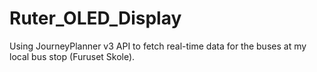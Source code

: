 # Ruter_OLED_Display
Using JourneyPlanner v3 API to fetch real-time data for the buses at my local bus stop (Furuset Skole).  
